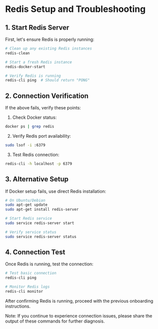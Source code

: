 # Redis Setup and Troubleshooting

## 1. Start Redis Server
First, let's ensure Redis is properly running:

```bash
# Clean up any existing Redis instances
redis-clean

# Start a fresh Redis instance
redis-docker-start

# Verify Redis is running
redis-cli ping  # Should return "PONG"
```

## 2. Connection Verification
If the above fails, verify these points:

1. Check Docker status:
```bash
docker ps | grep redis
```

2. Verify Redis port availability:
```bash
sudo lsof -i :6379
```

3. Test Redis connection:
```bash
redis-cli -h localhost -p 6379
```

## 3. Alternative Setup
If Docker setup fails, use direct Redis installation:

```bash
# On Ubuntu/Debian
sudo apt-get update
sudo apt-get install redis-server

# Start Redis service
sudo service redis-server start

# Verify service status
sudo service redis-server status
```

## 4. Connection Test
Once Redis is running, test the connection:

```bash
# Test basic connection
redis-cli ping

# Monitor Redis logs
redis-cli monitor
```

After confirming Redis is running, proceed with the previous onboarding instructions.

Note: If you continue to experience connection issues, please share the output of these commands for further diagnosis.